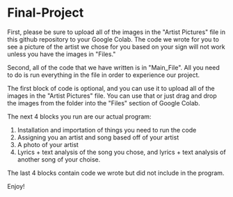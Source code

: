 # Final-Project

First, please be sure to upload all of the images in the "Artist Pictures" file in this github repository to your Google Colab.
The code we wrote for you to see a picture of the artist we chose for you based on your sign will not work unless you have the images in "Files."

Second, all of the code that we have written is in "Main_File". All you need to do is run everything in the file in order to experience our project.

The first block of code is optional, and you can use it to upload all of the images in the "Artist Pictures" file.
You can use that or just drag and drop the images from the folder into the "Files" section of Google Colab.

The next 4 blocks you run are our actual program:
1. Installation and importation of things you need to run the code
2. Assigning you an artist and song based off of your artist
3. A photo of your artist
4. Lyrics + text analysis of the song you chose, and lyrics + text analysis of another song of your choise.

The last 4 blocks contain code we wrote but did not include in the program.
 
Enjoy!
